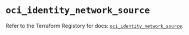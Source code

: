# `oci_identity_network_source`

Refer to the Terraform Registory for docs: [`oci_identity_network_source`](https://registry.terraform.io/providers/oracle/oci/6.18.0/docs/resources/identity_network_source).
